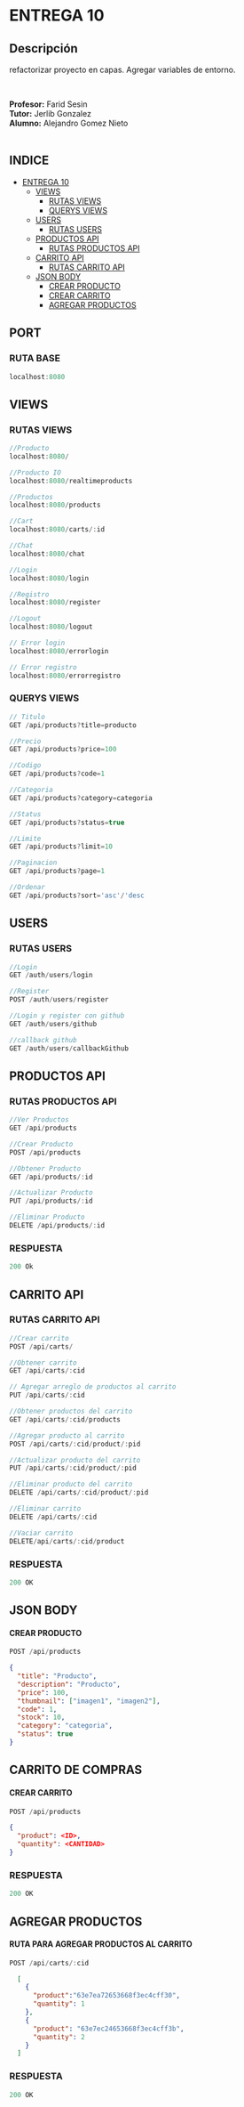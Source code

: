 # ENTREGA 10

## Descripción
refactorizar proyecto en capas. Agregar variables de entorno.

<br>

<b>Profesor:</b> Farid Sesin</br>
<b>Tutor:</b> Jerlib Gonzalez</br>
<b>Alumno:</b> Alejandro Gomez Nieto</br>
<br>

## INDICE

- [ENTREGA 10](#ENTREGA-10)
  - [VIEWS](#views)
    - [RUTAS VIEWS](#rutas-views)
    - [QUERYS VIEWS](#querys-views)
  - [USERS](#USERS)
    - [RUTAS USERS](#rutas-users)
  - [PRODUCTOS API](#productos-api)
    - [RUTAS PRODUCTOS API](#rutas-productos-api)
  - [CARRITO API](#carrito-api)
    - [RUTAS CARRITO API](#rutas-carrito-api)
  - [JSON BODY](#json-body)
    - [CREAR PRODUCTO](#crear-producto)
    - [CREAR CARRITO](#crear-carrito)
    - [AGREGAR PRODUCTOS](#agregar-productos)

## PORT
### RUTA BASE

```js
localhost:8080
```
## VIEWS
### RUTAS VIEWS

```js
//Producto
localhost:8080/

//Producto IO
localhost:8080/realtimeproducts

//Productos
localhost:8080/products

//Cart
localhost:8080/carts/:id

//Chat
localhost:8080/chat

//Login
localhost:8080/login

//Registro
localhost:8080/register

//Logout
localhost:8080/logout

// Error login
localhost:8080/errorlogin

// Error registro
localhost:8080/errorregistro
```

### QUERYS VIEWS
```js
// Titulo
GET /api/products?title=producto

//Precio
GET /api/products?price=100

//Codigo
GET /api/products?code=1

//Categoria
GET /api/products?category=categoria

//Status
GET /api/products?status=true

//Limite
GET /api/products?limit=10

//Paginacion
GET /api/products?page=1

//Ordenar
GET /api/products?sort='asc'/'desc

```

## USERS
### RUTAS USERS

```js
//Login
GET /auth/users/login

//Register
POST /auth/users/register

//Login y register con github
GET /auth/users/github

//callback github
GET /auth/users/callbackGithub

```

## PRODUCTOS API
### RUTAS PRODUCTOS API
```js
//Ver Productos
GET /api/products

//Crear Producto
POST /api/products

//Obtener Producto
GET /api/products/:id

//Actualizar Producto
PUT /api/products/:id

//Eliminar Producto
DELETE /api/products/:id
```
  ### RESPUESTA
```js
200 Ok
```


## CARRITO API
### RUTAS CARRITO API

```js
//Crear carrito
POST /api/carts/

//Obtener carrito
GET /api/carts/:cid

// Agregar arreglo de productos al carrito
PUT /api/carts/:cid

//Obtener productos del carrito
GET /api/carts/:cid/products

//Agregar producto al carrito
POST /api/carts/:cid/product/:pid

//Actualizar producto del carrito
PUT /api/carts/:cid/product/:pid

//Eliminar producto del carrito
DELETE /api/carts/:cid/product/:pid

//Eliminar carrito
DELETE /api/carts/:cid

//Vaciar carrito
DELETE/api/carts/:cid/product
```
  ### RESPUESTA
  
```js
200 OK
```

## JSON BODY
#### CREAR PRODUCTO

```js
POST /api/products
```	

```json
{
  "title": "Producto",
  "description": "Producto",
  "price": 100,
  "thumbnail": ["imagen1", "imagen2"],
  "code": 1,
  "stock": 10,
  "category": "categoria",
  "status": true
}
```
## CARRITO DE COMPRAS
#### CREAR CARRITO

```js
POST /api/products
```	

```json
{
  "product": <ID>,
  "quantity": <CANTIDAD>
}
```
  ### RESPUESTA
  
```js
200 OK
```
## AGREGAR PRODUCTOS
#### RUTA PARA AGREGAR PRODUCTOS AL CARRITO
```js
POST /api/carts/:cid
```	
```json
  [
    {
      "product":"63e7ea72653668f3ec4cff30",
      "quantity": 1
    },
    {
      "product": "63e7ec24653668f3ec4cff3b",
      "quantity": 2
    }
  ]
  ```
  ### RESPUESTA
  
```js
200 OK
```